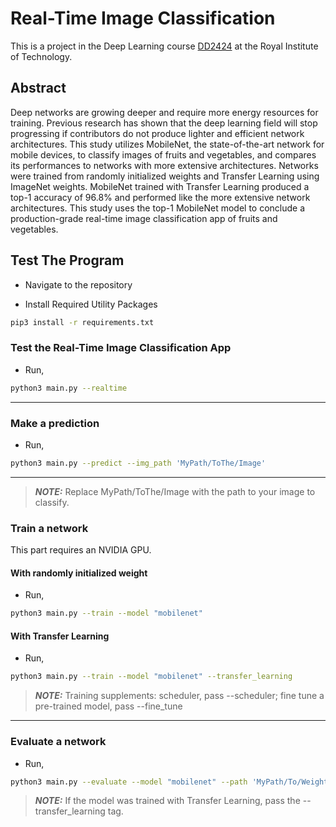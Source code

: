 # Real-Time Image Classification
 

This is a project in the Deep Learning course [DD2424](https://www.kth.se/student/kurser/kurs/DD2424?l=en) at the Royal Institute of Technology. 

## Abstract

Deep networks are growing deeper and require more energy resources for training. Previous research has shown that the deep learning field will stop progressing if contributors do not produce lighter and efficient network architectures. This study utilizes MobileNet, the state-of-the-art network for mobile devices, to classify images of fruits and vegetables, and compares its performances to networks with more extensive architectures. Networks were trained from randomly initialized weights and Transfer Learning using ImageNet weights. MobileNet trained with Transfer Learning produced a top-1 accuracy of 96.8% and performed like the more extensive network architectures. This study uses the top-1 MobileNet model to conclude a production-grade real-time image classification app of fruits and vegetables.

## Test The Program

* Navigate to the repository

* Install Required Utility Packages
```bash
pip3 install -r requirements.txt
```

### Test the Real-Time Image Classification App

* Run,

```bash
python3 main.py --realtime 
```
----
### Make a prediction

* Run,

```bash
python3 main.py --predict --img_path 'MyPath/ToThe/Image'
```
-----
> **_NOTE:_** Replace MyPath/ToThe/Image with the path to your image to classify. 

### Train a network
This part requires an NVIDIA GPU.
#### With randomly initialized weight

* Run,

```bash
python3 main.py --train --model "mobilenet" 
```
#### With Transfer Learning

* Run,

```bash
python3 main.py --train --model "mobilenet" --transfer_learning
```
> **_NOTE:_**  Training supplements: scheduler, pass --scheduler; fine tune a pre-trained model, pass --fine_tune 

----

### Evaluate a network

* Run,

```bash
python3 main.py --evaluate --model "mobilenet" --path 'MyPath/To/Weights'
```
> **_NOTE:_**  If the model was trained with Transfer Learning, pass the --transfer_learning tag.
